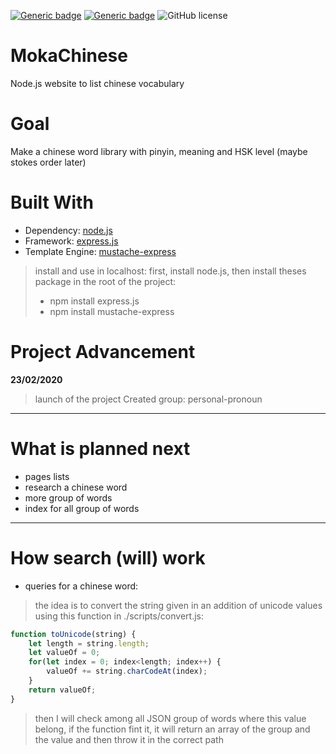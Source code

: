 [![Generic badge](https://img.shields.io/badge/Project_Statut-Alpha-RED.svg)](https://github.com/m-o-k-a/MokaChinese/) [![Generic badge](https://img.shields.io/badge/Website_Statut-Not_Released-RED.svg)](https://github.com/m-o-k-a/MokaChinese/) ![GitHub license](https://img.shields.io/github/license/Naereen/StrapDown.js.svg)

# MokaChinese
 Node.js website to list chinese vocabulary

# Goal
 Make a chinese word library with pinyin, meaning and HSK level (maybe stokes order later)
 
# Built With 
 - Dependency: [node.js](https://nodejs.org)
 - Framework: [express.js](https://expressjs.com/)
 - Template Engine: [mustache-express](https://www.npmjs.com/package/mustache-express)
 
>install and use in localhost:
>first, install node.js, then install theses package in the root of the project:
>  - npm install express.js
>  - npm install mustache-express
 
# Project Advancement
**23/02/2020**
> launch of the project
Created group: personal-pronoun

------------

# What is planned next
- pages lists
- research a chinese word
- more group of words
- index for all group of words


------------

# How search (will) work
- queries for a chinese word:
> the idea is to convert the string given in an addition of unicode values using this function in ./scripts/convert.js:
```javascript
function toUnicode(string) {
	let length = string.length;
	let valueOf = 0;
	for(let index = 0; index<length; index++) {
		valueOf += string.charCodeAt(index);
	}
	return valueOf;
}
```
> then I will check among all JSON group of words where this value belong, if the function fint it, it will return an array of the group and the value and then throw it in the correct path
